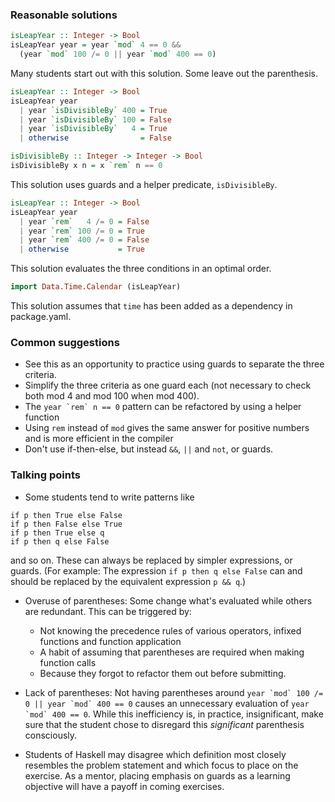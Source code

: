 ### Reasonable solutions

```haskell
isLeapYear :: Integer -> Bool
isLeapYear year = year `mod` 4 == 0 && 
  (year `mod` 100 /= 0 || year `mod` 400 == 0)
```

Many students start out with this solution. Some leave out the parenthesis.

```haskell
isLeapYear :: Integer -> Bool
isLeapYear year 
  | year `isDivisibleBy` 400 = True
  | year `isDivisibleBy` 100 = False
  | year `isDivisibleBy`   4 = True
  | otherwise                = False

isDivisibleBy :: Integer -> Integer -> Bool
isDivisibleBy x n = x `rem` n == 0
```

This solution uses guards and a helper predicate, `isDivisibleBy`.

```haskell
isLeapYear :: Integer -> Bool
isLeapYear year 
  | year `rem`   4 /= 0 = False
  | year `rem` 100 /= 0 = True
  | year `rem` 400 /= 0 = False
  | otherwise           = True
```

This solution evaluates the three conditions in an optimal order.

```haskell
import Data.Time.Calendar (isLeapYear)
```

This solution assumes that `time` has been added as a dependency in package.yaml.

### Common suggestions

- See this as an opportunity to practice using guards to separate the three criteria.
- Simplify the three criteria as one guard each (not necessary to check both mod 4 and mod 100 when mod 400).
- The ``year `rem` n == 0`` pattern can be refactored by using a helper function
- Using `rem` instead of `mod` gives the same answer for positive numbers and is more efficient in the compiler
- Don't use if-then-else, but instead `&&`, `||` and `not`, or guards.

### Talking points
 
- Some students tend to write patterns like

```
if p then True else False
if p then False else True
if p then True else q
if p then q else False
```

  and so on. These can always be replaced by simpler expressions, or guards. (For example: The expression `if p then q else False` can and should be replaced by the equivalent expression `p && q`.)

- Overuse of parentheses: Some change what's evaluated while others are redundant. This can be triggered by:
  - Not knowing the precedence rules of various operators, infixed functions and function application
  - A habit of assuming that parentheses are required when making function calls
  - Because they forgot to refactor them out before submitting.

- Lack of parentheses: Not having parentheses around ``year `mod` 100 /= 0 || year `mod` 400 == 0`` causes an unnecessary evaluation of ``year `mod` 400 == 0``. While this inefficiency is, in practice, insignificant, make sure that the student chose to disregard this *significant* parenthesis consciously.

- Students of Haskell may disagree which definition most closely resembles the problem statement and which focus to place on the exercise. As a mentor, placing emphasis on guards as a learning objective will have a payoff in coming exercises.
